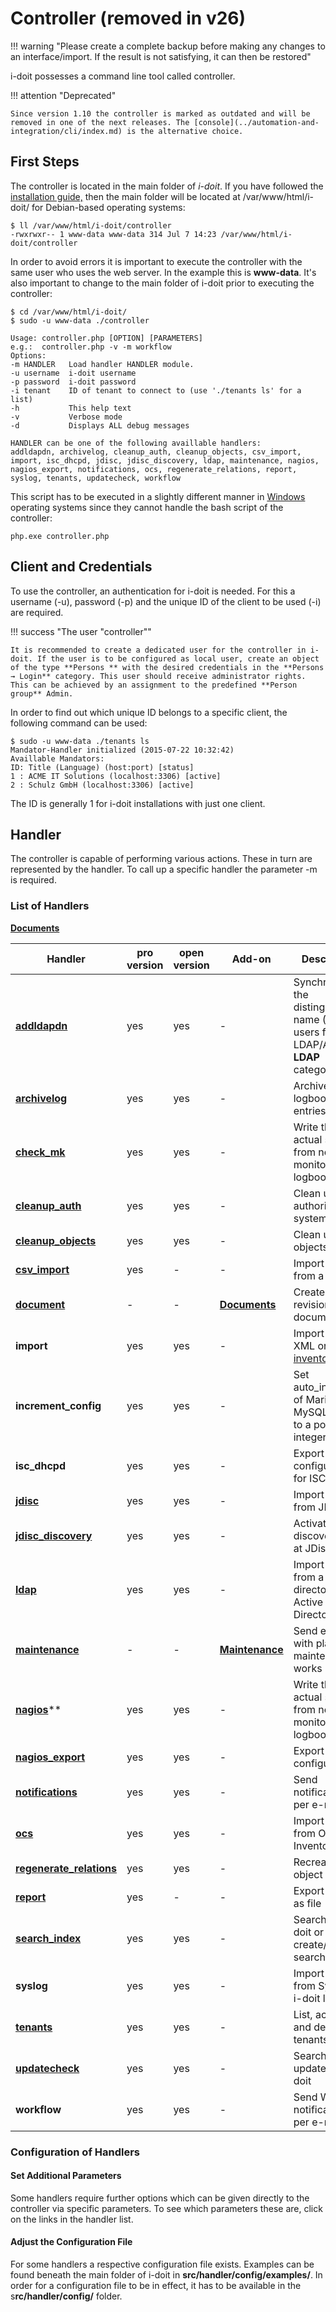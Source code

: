 # Controller (removed in v26)

!!! warning "Please create a complete backup before making any changes to an interface/import. If the result is not satisfying, it can then be restored"

i-doit possesses a command line tool called controller.

!!! attention "Deprecated"

    Since version 1.10 the controller is marked as outdated and will be removed in one of the next releases. The [console](../automation-and-integration/cli/index.md) is the alternative choice.

First Steps
-----------

The controller is located in the main folder of _i-doit_. If you have followed the [installation guide,](../installation/manual-installation/setup.md) then the main folder will be located at /var/www/html/i-doit/ for Debian-based operating systems:

    $ ll /var/www/html/i-doit/controller
    -rwxrwxr-- 1 www-data www-data 314 Jul 7 14:23 /var/www/html/i-doit/controller

In order to avoid errors it is important to execute the controller with the same user who uses the web server. In the example this is **www-data**. It's also important to change to the main folder of i-doit prior to executing the controller:

    $ cd /var/www/html/i-doit/
    $ sudo -u www-data ./controller
    
    Usage: controller.php [OPTION] [PARAMETERS]
    e.g.:  controller.php -v -m workflow
    Options:
    -m HANDLER   Load handler HANDLER module.
    -u username  i-doit username
    -p password  i-doit password
    -i tenant    ID of tenant to connect to (use './tenants ls' for a list)
    -h           This help text
    -v           Verbose mode
    -d           Displays ALL debug messages
    
    HANDLER can be one of the following availlable handlers:
    addldapdn, archivelog, cleanup_auth, cleanup_objects, csv_import, import, isc_dhcpd, jdisc, jdisc_discovery, ldap, maintenance, nagios, nagios_export, notifications, ocs, regenerate_relations, report, syslog, tenants, updatecheck, workflow

This script has to be executed in a slightly different manner in [Windows](../installation/manual-installation/microsoft-windows-server/index.md) operating systems since they cannot handle the bash script of the controller:

    php.exe controller.php

Client and Credentials
----------------------

To use the controller, an authentication for i-doit is needed. For this a username (-u), password (-p) and the unique ID of the client to be used (-i) are required.

!!! success "The user "controller""

    It is recommended to create a dedicated user for the controller in i-doit. If the user is to be configured as local user, create an object of the type **Persons ** with the desired credentials in the **Persons → Login** category. This user should receive administrator rights. This can be achieved by an assignment to the predefined **Person group** Admin.

In order to find out which unique ID belongs to a specific client, the following command can be used:

    $ sudo -u www-data ./tenants ls
    Mandator-Handler initialized (2015-07-22 10:32:42)
    Availlable Mandators:
    ID: Title (Language) (host:port) [status]
    1 : ACME IT Solutions (localhost:3306) [active]
    2 : Schulz GmbH (localhost:3306) [active]

The ID is generally 1 for i-doit installations with just one client.

Handler
-------

The controller is capable of performing various actions. These in turn are represented by the handler. To call up a specific handler the parameter -m is required.

### List of Handlers

[**Documents**](../i-doit-add-ons/documents/index.md)

| Handler                                                                        | pro version | open version | Add-on                                                | Description                                                                             |
| ------------------------------------------------------------------------------ | ----------- | ------------ | ----------------------------------------------------- | --------------------------------------------------------------------------------------- |
| **[addldapdn](../user-authentication-and-management/ldap-directory/index.md)** | yes         | yes          | -                                                     | Synchronize the distinguished name (DN) of users from a LDAP/AD (see **LDAP** category) |
| **[archivelog](../basics/logbook.md)**                                         | yes         | yes          | -                                                     | Archive logbook entries                                                                 |
| **[check_mk](../i-doit-add-ons/checkmk.md)**                                   | yes         | yes          | -                                                     | Write the actual status from network monitoring into logbook                            |
| **[cleanup_auth](../efficient-documentation/rights-management/index.md)**      | yes         | yes          | -                                                     | Clean up the authorization system                                                       |
| **[cleanup_objects](../basics/life-and-documentation-cycle.md)**               | yes         | yes          | -                                                     | Clean up objects                                                                        |
| **[csv_import](../consolidate-data/csv-data-import/index.md)**                 | yes         | -            | -                                                     | Import data from a CSV file                                                             |
| [**document**](../i-doit-add-ons/documents/index.md)                           | -           | -            | **[Documents](../i-doit-add-ons/documents/index.md)** | Create a new revision of a document                                                     |
| **import**                                                                     | yes         | yes          | -                                                     | Import i-doit XML or [h-inventory XML](../consolidate-data/h-inventory.md)              |
| **increment_config**                                                           | yes         | yes          | -                                                     | Set auto_increment of MariaDB / MySQL tables to a positive integer value                |
| **isc_dhcpd**                                                                  | yes         | yes          | -                                                     | Export configuration for ISC DHCPD                                                      |
| **[jdisc](../consolidate-data/jdisc-discovery.md)**                            | yes         | yes          | -                                                     | Import files from JDisc                                                                 |
| **[jdisc_discovery](../consolidate-data/jdisc-discovery.md)**                  | yes         | yes          | -                                                     | Activate a discovery job at JDisc                                                       |
| **[ldap](../user-authentication-and-management/ldap-directory/index.md)**      | yes         | yes          | -                                                     | Import data from a LDAP directory or Active Directory (AD)                              |
| **[maintenance](../i-doit-add-ons/maintenance.md)**                            | -           | -            | **[Maintenance](../i-doit-add-ons/maintenance.md)**   | Send e-mails with planned maintenance works                                             |
| **[nagios](../i-doit-add-ons/nagios.md)****                                    | yes         | yes          | -                                                     | Write the actual status from network monitoring into logbook                            |
| **[nagios_export](../i-doit-add-ons/nagios.md)**                               | yes         | yes          | -                                                     | Export Nagios configuration                                                             |
| **[notifications](../evaluation/notifications.md)**                            | yes         | yes          | -                                                     | Send notifications per e-mail                                                           |
| **[ocs](../i-doit-add-ons/ocs-inventory-ng.md)**                               | yes         | yes          | -                                                     | Import data from OCS Inventory NG                                                       |
| **[regenerate_relations](../basics/object-relations.md)**                      | yes         | yes          | -                                                     | Recreate object relations                                                               |
| **[report](../evaluation/report-manager.md)**                                  | yes         | -            | -                                                     | Export a report as file                                                                 |
| **[search_index](../efficient-documentation/search.md)**                       | yes         | yes          | -                                                     | Search in i-doit or create/renew search index                                           |
| **syslog**                                                                     | yes         | yes          | -                                                     | Import data from Syslog in i-doit logbook                                               |
| **[tenants](#mandantund-credentials)**                                         | yes         | yes          | -                                                     | List, activate and deactivate tenants                                                   |
| **[updatecheck](../maintenance-and-operation/update.md)**                      | yes         | yes          | -                                                     | Search for updates in i-doit                                                            |
| **workflow**                                                                   | yes         | yes          | -                                                     | Send Workflow notifications per e-mail                                                  |

### Configuration of Handlers

#### Set Additional Parameters

Some handlers require further options which can be given directly to the controller via specific parameters. To see which parameters these are, click on the links in the handler list.

#### Adjust the Configuration File

For some handlers a respective configuration file exists. Examples can be found beneath the main folder of i-doit in **src/handler/config/examples/**. In order for a configuration file to be in effect, it has to be available in the s**rc/handler/config/** folder.
